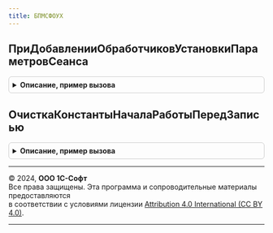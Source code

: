 ```yaml
---
title: БПМСФОУХ
---
```



## ПриДобавленииОбработчиковУстановкиПараметровСеанса
<details style="margin: 1em 0; padding: 0.5em; border: 1px solid #ccc; border-radius: 6px;">

<summary style="font-weight: bold; cursor: pointer;">Описание, пример вызова</summary>

```bsl

// См. процедуру
// ОбщегоНазначенияПереопределяемый.ПриДобавленииОбработчиковУстановкиПараметровСеанса().
//
Процедура ПриДобавленииОбработчиковУстановкиПараметровСеанса(Обработчики) Экспорт
```

Пример вызова
```bsl
БПМСФОУХ.ПриДобавленииОбработчиковУстановкиПараметровСеанса(Обработчики) 
```
</details>

## ОчисткаКонстантыНачалаРаботыПередЗаписью
<details style="margin: 1em 0; padding: 0.5em; border: 1px solid #ccc; border-radius: 6px;">

<summary style="font-weight: bold; cursor: pointer;">Описание, пример вызова</summary>

```bsl

Процедура ОчисткаКонстантыНачалаРаботыПередЗаписью(Источник, Отказ) Экспорт
```

Пример вызова
```bsl
БПМСФОУХ.ОчисткаКонстантыНачалаРаботыПередЗаписью(Источник, Отказ) 
```
</details>

---

© 2024, **ООО 1С-Софт**  
Все права защищены. Эта программа и сопроводительные материалы предоставляются  
в соответствии с условиями лицензии [Attribution 4.0 International (CC BY 4.0)](https://creativecommons.org/licenses/by/4.0/legalcode).

---
